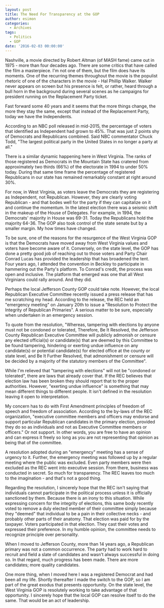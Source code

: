 ```yaml
---
layout: post
title: The Need For Transparency at the GOP
author: esimon
categories:
  - Archives
tags:
  - Politics
  - GOP
date: '2016-02-03 00:00:00'
---
```

Nashville, a movie directed by Robert Altman (of MASH fame) came out in 1975 - more than four decades ago. There are some critics that have called the film a masterpiece. I'm not one of them, but the film does have its moments. One of the recurring themes throughout the movie is the populist rhetoric of one of the characters in the movie - Hal Phillip Walker. Walker never appears on screen but his presence is felt, or rather, heard through a bull horn in the background during several scenes as he campaigns for president running on the Replacement Party ticket. 

Fast forward some 40 years and it seems that the more things change, the more they stay the same, except that instead of the Replacement Party, today we have the Independents. 

According to an NBC poll released in mid-2015, the percentage of voters that identified as Independent had grown to 45%. That was just 2 points shy of Democrats and Republicans combined. Said NBC commentator Chuck Todd, "The largest political party in the United States in no longer a party at all." 

There is a similar dynamic happening here in West Virginia. The ranks of those registered as Democrats in the Mountain State has cratered from approximately two thirds (66%) of the electorate in 1994 to under 50% today. During that same time frame the percentage of registered Republicans in our state has remained remarkably constant at right around 30%. 

For now, in West Virginia, as voters leave the Democrats they are registering as Independent, not Republican. However, they are clearly voting Republican - and that bodes well for the party if they can capitalize on it and continue the momentum. In the latest election there was a seismic shift in the makeup of the House of Delegates. For example, in 1994, the Democrats' majority in House was 69-31. Today the Republicans hold the majority 64-36. The GOP also took control of the state senate but by a smaller margin. My how times have changed. 

To be sure, one of the reasons for the resurgence of the West Virginia GOP is that the Democrats have moved away from West Virginia values and voters have become aware of it. Conversely, on the state level, the GOP has done a pretty good job of reaching out to those voters and Party Chair Conrad Lucas has provided the leadership that has broadened the tent. Four years ago, I attended the convention in Beckley to participate in hammering out the Party's platform. To Conrad's credit, the process was open and inclusive. The platform that emerged was one that all West Virginians could rally around. And they did. 

Perhaps the local Jefferson County GOP could take note. However, the local Republican Executive Committee recently issued a press release that has me scratching my head. According to the release, the REC held an "emergency meeting" on January 20th to issue a "Resolution to Protect the Integrity of Republican Primaries". A serious matter to be sure, especially when undertaken in an emergency session. 

To quote from the resolution, "Whereas, tampering with elections by anyone must not be condoned or tolerated, Therefore, Be It Resolved, the Jefferson County Republican Executive Committee will publicly admonish or censure any elected official(s) or candidate(s) that are deemed by this Committee to be found tampering, hindering or exerting undue influence on any candidate(s) or potential candidate(s) for elected office at the county or state level, and Be It Further Resolved, that admonishment or censure will be decided by a majority of the statutory members of the Committee". 

While I'm relieved that "tampering with elections" will not be "condoned or tolerated", there are laws that already cover that. If the REC believes that election law has been broken they should report that to the proper authorities. However, "exerting undue influence" is something that may mean different things to different people. It isn't defined in the resolution leaving it open to interpretation. 

My concern has to do with First Amendment principles of freedom of speech and freedom of association. According to the by-laws of the REC organization, "executive committee members and officers may endorse and support particular Republican candidates in the primary election, provided they do so as individuals and not as Executive Committee members or officers." Or not support. In other words, you are free to have an opinion and can express it freely so long as you are not representing that opinion as being that of the committee. 

A resolution adopted during an "emergency" meeting has a sense of urgency to it. Further, the emergency meeting was followed up by a regular meeting where the public was excluded. Even party members were then excluded as the REC went into executive session. From there, business was conducted in secret. So much for transparency. The REC leaves too much to the imagination - and that's not a good thing. 

Regarding the resolution, I sincerely hope that the REC isn't saying that individuals cannot participate in the political process unless it is officially sanctioned by them. Because there is an irony to this situation. While expressing concern for the integrity of elections, this same body recently voted to remove a duly elected member of their committee simply because they "deemed" that individual to be a pain in their collective necks - and probably other parts of their anatomy. That election was paid for by the taxpayer. Voters participated in that election. They cast their votes and expressed their preference. In my humble opinion, the committee needs to recognize principle over personality. 

When I moved to Jefferson County, more than 14 years ago, a Republican primary was not a common occurrence. The party had to work hard to recruit and field a slate of candidates and wasn't always successful in doing so. In that regard, much progress has been made. There are more candidates; more quality candidates. 

One more thing, when I moved here I was a registered Democrat and had been all my life. Shortly thereafter I made the switch to the GOP, so I am part of the great exodus that presents opportunity. On the state level, the West Virginia GOP is resolutely working to take advantage of that opportunity. I sincerely hope that the local GOP can resolve itself to do the same. That would be an act of leadership. 

